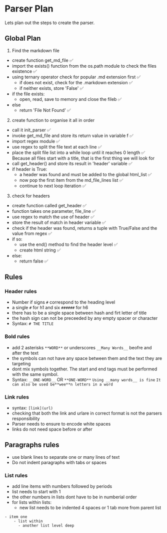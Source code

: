 # Parser Plan

Lets plan out the steps to create the parser.

## Global Plan

1. Find the markdown file
  - create function get_md_file ✅
  - import the exists() function from the os.path module to check the files existence ✅
  - using ternary operator check for popular .md extension first ✅
    - if does not exist, check for the .markdown extension ✅
    - if neither exists, store 'False' ✅
  - if the file exists:
    - open, read, save to memory and close the fileb ✅
  - else
    - return 'File Not Found' ✅

2. create function to organise it all in order
  - call it init_parser ✅
  - invoke get_md_file and store its return value in variable f ✅
  - import regex module ✅
  - use regex to split the file text at each line ✅
  - place the split file list into a while loop until it reaches 0 length ✅
Because all files start with a title, that is the first thing we will look for
  - call get_header() and store its result in 'header' variable ✅
  - if header is True:
    - a header was found and must be added to the global html_list ✅
    - now pop the first item from the md_file_lines list ✅
    - continue to next loop iteration ✅
  
3. check for headers
  - create function called get_header ✅
  - function takes one parameter, file_line ✅
  - use regex to match the use of header ✅
  - store the result of match in header variable ✅
  - check if the header was found, returns a tuple with True/False and the value from regex ✅
  - if so:
    - use the end() method to find the header level ✅
    - create html string ✅
  - else:
    - return false ✅

## Rules

### Header rules

- Number if signs `#` correspond to the heading level
- a single `#` for h1 and six `######` for h6
- there has to be a single space between hash and firt letter of title
- the hash sign can not be preceeded by any empty spacer or character
- Syntax: `# THE TITLE`

### Bold rules

- add 2 asterisks `**WORD**` or underscores `__Many Words__` beofre and after the text
- the symbols can not have any space between them and the text they are targeting
- dont mix symbols together. The start and end tags must be performed with the same symbol.
- Syntax:
`__ONE-WORD__` OR `**ONE-WORD**`
`Using __many words__ is fine`
`It can also be used be**wee**n letters in a word`

### Link rules

- syntax: `[link](url)`
- checking that both the link and urlare in correct format is not the parsers responsibility
- Parser needs to ensure to encode white spaces
- links do not need space before or after

## Paragraphs rules

- use blank lines to separate one or many lines of text
- Do not indent paragraphs with tabs or spaces

### List rules

- add line items with numbers followed by periods
- list needs to start with 1
- the other numbers in lists dont have to be in numberial order
- for lists within lists:
  - new list needs to be indented 4 spaces or 1 tab more from parent list
```
- item one
    - list within
      - another list level deep
```
